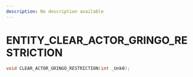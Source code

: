 ```yaml
---
description: No description available 
---
```


# ENTITY\_CLEAR_ACTOR_GRINGO_RESTRICTION

```cpp
void CLEAR_ACTOR_GRINGO_RESTRICTION(int _Unk0);
```